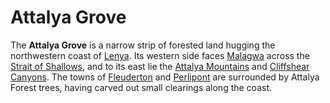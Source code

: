 # Attalya Grove

The **Attalya Grove** is a narrow strip of forested land hugging the northwestern coast of [Lenya](lenya.md). Its western side faces [Malagwa](../malagwa.md) across the [Strait of Shallows](../coasts-of-esterfell/strait-of-shallows.md), and to its east lie the [Attalya Mountains](attalya-mountains/attalya-mountains.md) and [Cliffshear Canyons](cliffshear-canyons.md). The towns of [Fleuderton](../../ch-2-people-of-mote/societies/esterfell-accord/fleuderton/fleuderton.md) and [Perlipont](../../ch-2-people-of-mote/societies/esterfell-accord/perlipont.md) are surrounded by Attalya Forest trees, having carved out small clearings along the coast.
